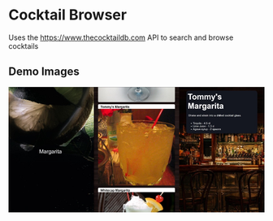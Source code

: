 # Cocktail Browser

Uses the https://www.thecocktaildb.com API to search and browse cocktails

## Demo Images
![Image of App](src/images/demo.jpg)
